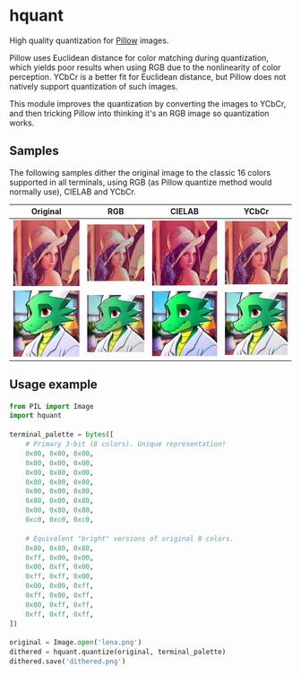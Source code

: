 # hquant

High quality quantization for [Pillow](https://python-pillow.org/) images.

Pillow uses Euclidean distance for color matching during quantization, which yields poor results
when using RGB due to the nonlinearity of color perception. YCbCr is a better fit for Euclidean
distance, but Pillow does not natively support quantization of such images.

This module improves the quantization by converting the images to YCbCr, and then tricking
Pillow into thinking it's an RGB image so quantization works.

## Samples

The following samples dither the original image to the classic 16 colors supported in all terminals,
using RGB (as Pillow quantize method would normally use), CIELAB and YCbCr.

| Original                                                                                              | RGB                                                                                                   | CIELAB                                                                                                   | YCbCr                                                                                                     |
| ----------------------------------------------------------------------------------------------------- | ----------------------------------------------------------------------------------------------------- | -------------------------------------------------------------------------------------------------------- | --------------------------------------------------------------------------------------------------------- |
| ![Original Lena](https://github.com/socram8888/hquant/blob/master/samples/lena_orig.png?raw=true)     | ![Lena using RGB](https://github.com/socram8888/hquant/blob/master/samples/lena_rgb.png?raw=true)     | ![Lena using CIELAB](https://github.com/socram8888/hquant/blob/master/samples/lena_lab.png?raw=true)     | ![Lena using YCbCr](https://github.com/socram8888/hquant/blob/master/samples/lena_ycbcr.png?raw=true)     |
| ![Original Kobold](https://github.com/socram8888/hquant/blob/master/samples/kobold_orig.png?raw=true) | ![Kobold using RGB](https://github.com/socram8888/hquant/blob/master/samples/kobold_rgb.png?raw=true) | ![Kobold using CIELAB](https://github.com/socram8888/hquant/blob/master/samples/kobold_lab.png?raw=true) | ![Kobold using YCbCr](https://github.com/socram8888/hquant/blob/master/samples/kobold_ycbcr.png?raw=true) |

## Usage example

```python
from PIL import Image
import hquant

terminal_palette = bytes([
	# Primary 3-bit (8 colors). Unique representation!
	0x00, 0x00, 0x00,
	0x80, 0x00, 0x00,
	0x00, 0x80, 0x00,
	0x80, 0x80, 0x00,
	0x00, 0x00, 0x80,
	0x80, 0x00, 0x80,
	0x00, 0x80, 0x80,
	0xc0, 0xc0, 0xc0,

	# Equivalent "bright" versions of original 8 colors.
	0x80, 0x80, 0x80,
	0xff, 0x00, 0x00,
	0x00, 0xff, 0x00,
	0xff, 0xff, 0x00,
	0x00, 0x00, 0xff,
	0xff, 0x00, 0xff,
	0x00, 0xff, 0xff,
	0xff, 0xff, 0xff,
])

original = Image.open('lena.png')
dithered = hquant.quantize(original, terminal_palette)
dithered.save('dithered.png')
```
